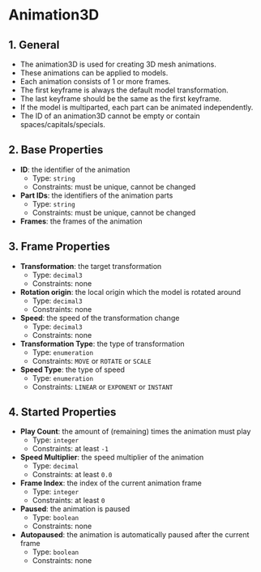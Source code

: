 # Animation3D

## 1. General

- The animation3D is used for creating 3D mesh animations.
- These animations can be applied to models.
- Each animation consists of 1 or more frames.
- The first keyframe is always the default model transformation.
- The last keyframe should be the same as the first keyframe.
- If the model is multiparted, each part can be animated independently.
- The ID of an animation3D cannot be empty or contain spaces/capitals/specials.

## 2. Base Properties

- **ID**: the identifier of the animation
  - Type: `string`
  - Constraints: must be unique, cannot be changed
- **Part IDs**: the identifiers of the animation parts
  - Type: `string`
  - Constraints: must be unique, cannot be changed
- **Frames**: the frames of the animation

## 3. Frame Properties

- **Transformation**: the target transformation
  - Type: `decimal3`
  - Constraints: none
- **Rotation origin**: the local origin which the model is rotated around
  - Type: `decimal3`
  - Constraints: none
- **Speed**: the speed of the transformation change
  - Type: `decimal3`
  - Constraints: none
- **Transformation Type**: the type of transformation
  - Type: `enumeration`
  - Constraints: `MOVE` or `ROTATE` or `SCALE`
- **Speed Type**: the type of speed
  - Type: `enumeration`
  - Constraints: `LINEAR` or `EXPONENT` or `INSTANT`

## 4. Started Properties

- **Play Count**: the amount of (remaining) times the animation must play
  - Type: `integer`
  - Constraints: at least `-1`
- **Speed Multiplier**: the speed multiplier of the animation
  - Type: `decimal`
  - Constraints: at least `0.0`
- **Frame Index**: the index of the current animation frame
  - Type: `integer`
  - Constraints: at least `0`
- **Paused**: the animation is paused
  - Type: `boolean`
  - Constraints: none
- **Autopaused**: the animation is automatically paused after the current frame
  - Type: `boolean`
  - Constraints: none
